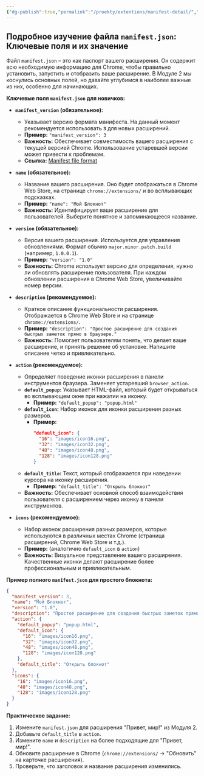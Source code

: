 ```yaml
---
{"dg-publish":true,"permalink":"/proekty/extentions/manifest-detail/","dgPassFrontmatter":true}
---
```



## Подробное изучение файла `manifest.json`: Ключевые поля и их значение

Файл `manifest.json` – это как паспорт вашего расширения. Он содержит всю необходимую информацию для Chrome, чтобы правильно установить, запустить и отобразить ваше расширение. В Модуле 2 мы коснулись основных полей, но давайте углубимся в наиболее важные из них, особенно для начинающих.

**Ключевые поля `manifest.json` для новичков:**

*   **`manifest_version` (обязательное):**
    *   Указывает версию формата манифеста. На данный момент рекомендуется использовать **`3`** для новых расширений.
    *   **Пример:** `"manifest_version": 3`
    *   **Важность:**  Обеспечивает совместимость вашего расширения с текущей версией Chrome. Использование устаревшей версии может привести к проблемам.
    *   **Ссылка:** [Manifest file format](https://developer.chrome.com/docs/extensions/mv3/manifest/)

*   **`name` (обязательное):**
    *   Название вашего расширения. Оно будет отображаться в Chrome Web Store, на странице `chrome://extensions/` и во всплывающих подсказках.
    *   **Пример:** `"name": "Мой Блокнот"`
    *   **Важность:**  Идентифицирует ваше расширение для пользователей. Выберите понятное и запоминающееся название.

*   **`version` (обязательное):**
    *   Версия вашего расширения. Используется для управления обновлениями. Формат обычно `major.minor.patch.build` (например, `1.0.0.1`).
    *   **Пример:** `"version": "1.0"`
    *   **Важность:**  Chrome использует версию для определения, нужно ли обновлять расширение пользователя. При каждом обновлении расширения в Chrome Web Store, увеличивайте номер версии.

*   **`description` (рекомендуемое):**
    *   Краткое описание функциональности расширения. Отображается в Chrome Web Store и на странице `chrome://extensions/`.
    *   **Пример:** `"description": "Простое расширение для создания быстрых заметок прямо в браузере."`
    *   **Важность:**  Помогает пользователям понять, что делает ваше расширение, и принять решение об установке. Напишите описание четко и привлекательно.

*   **`action` (рекомендуемое):**
    *   Определяет поведение иконки расширения в панели инструментов браузера. Заменяет устаревший `browser_action`.
    *   **`default_popup`:**  Указывает HTML-файл, который будет открываться во всплывающем окне при нажатии на иконку.
        *   **Пример:** `"default_popup": "popup.html"`
    *   **`default_icon`:**  Набор иконок для иконки расширения разных размеров.
        *   **Пример:**
            ```json
            "default_icon": {
              "16": "images/icon16.png",
              "32": "images/icon32.png",
              "48": "images/icon48.png",
              "128": "images/icon128.png"
            }
            ```
    *   **`default_title`:**  Текст, который отображается при наведении курсора на иконку расширения.
        *   **Пример:** `"default_title": "Открыть блокнот"`
    *   **Важность:**  Обеспечивает основной способ взаимодействия пользователя с расширением через иконку в панели инструментов.

*   **`icons` (рекомендуемое):**
    *   Набор иконок расширения разных размеров, которые используются в различных местах Chrome (страница расширений, Chrome Web Store и т.д.).
    *   **Пример:** (аналогично `default_icon` в `action`)
    *   **Важность:**  Визуальное представление вашего расширения. Качественные иконки делают расширение более профессиональным и привлекательным.

**Пример полного `manifest.json` для простого блокнота:**

```json
{
  "manifest_version": 3,
  "name": "Мой Блокнот",
  "version": "1.0",
  "description": "Простое расширение для создания быстрых заметок прямо в браузере.",
  "action": {
    "default_popup": "popup.html",
    "default_icon": {
      "16": "images/icon16.png",
      "32": "images/icon32.png",
      "48": "images/icon48.png",
      "128": "images/icon128.png"
    },
    "default_title": "Открыть блокнот"
  },
  "icons": {
    "16": "images/icon16.png",
    "48": "images/icon48.png",
    "128": "images/icon128.png"
  }
}
```

**Практическое задание:**

1.  Измените `manifest.json` для расширения "Привет, мир!" из Модуля 2.
2.  Добавьте `default_title` в `action`.
3.  Измените `name` и `description` на более подходящие для "Привет, мир!".
4.  Обновите расширение в Chrome (`chrome://extensions/` -> "Обновить" на карточке расширения).
5.  Проверьте, что заголовок и название расширения изменились.
